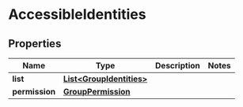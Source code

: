 # AccessibleIdentities

## Properties
Name | Type | Description | Notes
------------ | ------------- | ------------- | -------------
**list** | [**List&lt;GroupIdentities&gt;**](GroupIdentities.md) |  | 
**permission** | [**GroupPermission**](GroupPermission.md) |  | 
